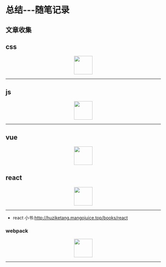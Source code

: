 # 总结---随笔记录

## 文章收集

## css

<center>
<img src="https://f11.baidu.com/it/u=1389657083,2544671538&fm=72" height="60" />
</center>

<hr>

## js

<center>
<img src="https://ss0.bdstatic.com/70cFuHSh_Q1YnxGkpoWK1HF6hhy/it/u=1467956823,254581615&fm=26&gp=0.jpg" height="60" />
</center>

---

## vue

<center>
<img src="https://ss0.bdstatic.com/70cFuHSh_Q1YnxGkpoWK1HF6hhy/it/u=2459854756,3883213966&fm=26&gp=0.jpg" height="60" />
</center>

## react

<center>
<img src="https://ss0.bdstatic.com/70cFvHSh_Q1YnxGkpoWK1HF6hhy/it/u=2572236001,966650489&fm=26&gp=0.jpg" height="60" />
</center>

---

-   react 小书:<a href="http://huziketang.mangojuice.top/books/react" target="_blank">http://huziketang.mangojuice.top/books/react</a>

### webpack

<center>
<img src="https://ss1.bdstatic.com/70cFvXSh_Q1YnxGkpoWK1HF6hhy/it/u=2142748845,2701567712&fm=26&gp=0.jpg" height="60" />
</center>

---
